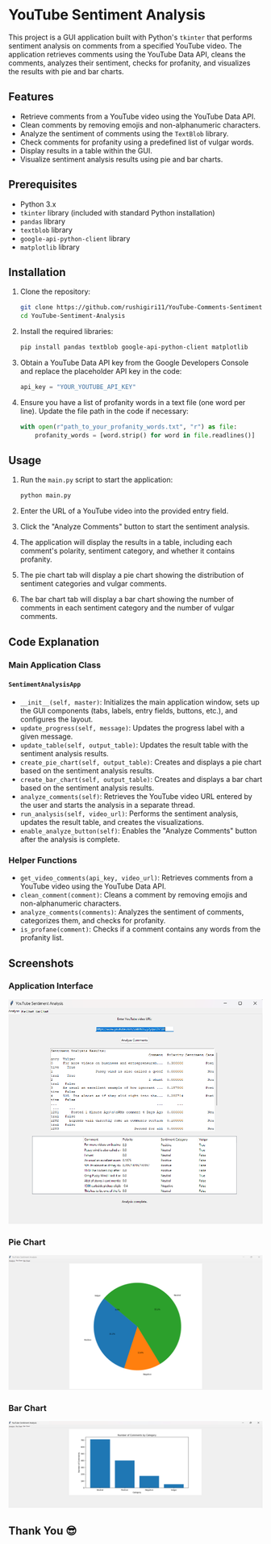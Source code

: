 # YouTube Sentiment Analysis

This project is a GUI application built with Python's `tkinter` that performs sentiment analysis on comments from a specified YouTube video. The application retrieves comments using the YouTube Data API, cleans the comments, analyzes their sentiment, checks for profanity, and visualizes the results with pie and bar charts.

## Features

- Retrieve comments from a YouTube video using the YouTube Data API.
- Clean comments by removing emojis and non-alphanumeric characters.
- Analyze the sentiment of comments using the `TextBlob` library.
- Check comments for profanity using a predefined list of vulgar words.
- Display results in a table within the GUI.
- Visualize sentiment analysis results using pie and bar charts.

## Prerequisites

- Python 3.x
- `tkinter` library (included with standard Python installation)
- `pandas` library
- `textblob` library
- `google-api-python-client` library
- `matplotlib` library

## Installation

1. Clone the repository:
    ```sh
    git clone https://github.com/rushigiri11/YouTube-Comments-Sentiment-Analysis.git
    cd YouTube-Sentiment-Analysis
    ```

2. Install the required libraries:
    ```sh
    pip install pandas textblob google-api-python-client matplotlib
    ```

3. Obtain a YouTube Data API key from the Google Developers Console and replace the placeholder API key in the code:
    ```python
    api_key = "YOUR_YOUTUBE_API_KEY"
    ```

4. Ensure you have a list of profanity words in a text file (one word per line). Update the file path in the code if necessary:
    ```python
    with open(r"path_to_your_profanity_words.txt", "r") as file:
        profanity_words = [word.strip() for word in file.readlines()]
    ```

## Usage

1. Run the `main.py` script to start the application:
    ```sh
    python main.py
    ```

2. Enter the URL of a YouTube video into the provided entry field.

3. Click the "Analyze Comments" button to start the sentiment analysis.

4. The application will display the results in a table, including each comment's polarity, sentiment category, and whether it contains profanity.

5. The pie chart tab will display a pie chart showing the distribution of sentiment categories and vulgar comments.

6. The bar chart tab will display a bar chart showing the number of comments in each sentiment category and the number of vulgar comments.

## Code Explanation

### Main Application Class

#### `SentimentAnalysisApp`

- `__init__(self, master)`: Initializes the main application window, sets up the GUI components (tabs, labels, entry fields, buttons, etc.), and configures the layout.
- `update_progress(self, message)`: Updates the progress label with a given message.
- `update_table(self, output_table)`: Updates the result table with the sentiment analysis results.
- `create_pie_chart(self, output_table)`: Creates and displays a pie chart based on the sentiment analysis results.
- `create_bar_chart(self, output_table)`: Creates and displays a bar chart based on the sentiment analysis results.
- `analyze_comments(self)`: Retrieves the YouTube video URL entered by the user and starts the analysis in a separate thread.
- `run_analysis(self, video_url)`: Performs the sentiment analysis, updates the result table, and creates the visualizations.
- `enable_analyze_button(self)`: Enables the "Analyze Comments" button after the analysis is complete.

### Helper Functions

- `get_video_comments(api_key, video_url)`: Retrieves comments from a YouTube video using the YouTube Data API.
- `clean_comment(comment)`: Cleans a comment by removing emojis and non-alphanumeric characters.
- `analyze_comments(comments)`: Analyzes the sentiment of comments, categorizes them, and checks for profanity.
- `is_profane(comment)`: Checks if a comment contains any words from the profanity list.


## Screenshots

### Application Interface
![Application Interface](page1.png)

### Pie Chart
![Pie Chart](piechart.png)

### Bar Chart
![Bar Chart](bargraph.png)


## Thank You 😎





